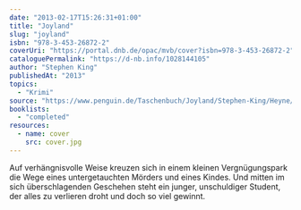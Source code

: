 ```yaml
---
date: "2013-02-17T15:26:31+01:00"
title: "Joyland"
slug: "joyland"
isbn: "978-3-453-26872-2"
coverUri: "https://portal.dnb.de/opac/mvb/cover?isbn=978-3-453-26872-2"
cataloguePermalink: "https://d-nb.info/1028144105"
author: "Stephen King"
publishedAt: "2013"
topics:
  - "Krimi"
source: "https://www.penguin.de/Taschenbuch/Joyland/Stephen-King/Heyne/e600966.rhd"
booklists:
  - "completed"
resources:
  - name: cover
    src: cover.jpg
---
```

Auf verhängnisvolle Weise kreuzen sich in einem kleinen Vergnügungspark die Wege 
eines untergetauchten Mörders und eines Kindes. Und mitten im sich 
überschlagenden Geschehen steht ein junger, unschuldiger Student, der alles zu 
verlieren droht und doch so viel gewinnt.